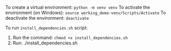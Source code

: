 To create a virtual environment: `python -m venv venv`
To activate the environment (on Windows): `source working_demo-venv/Scripts/Activate`
To deactivate the environment: `deactivate`

To run `install_dependencies.sh` script:
1. Run the command: `chmod +x install_dependencies.sh` 
2. Run: ./install_dependencies.sh